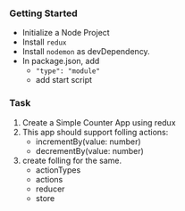 ### Getting Started

- Initialize a Node Project
- Install `redux`
- Install `nodemon` as devDependency.
- In package.json, add
  - `"type": "module"`
  - add start script

### Task

1. Create a Simple Counter App using redux
2. This app should support folling actions:
   - incrementBy(value: number)
   - decrementBy(value: number)
3. create folling for the same.
   - actionTypes
   - actions
   - reducer
   - store
